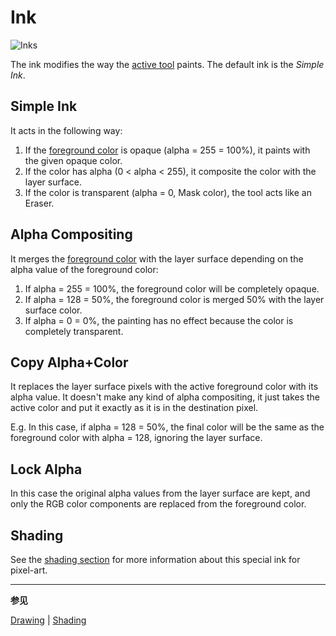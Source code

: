 # Ink

<img src="/docs/ink/inks.png" alt="Inks" class="x2" />

The ink modifies the way the [active tool](tool-bar.md) paints. The
default ink is the _Simple Ink_.

## Simple Ink

It acts in the following way:

1. If the [foreground color](color-bar.md#foreground-color) is opaque
   (alpha = 255 = 100%), it paints with the given opaque color.
1. If the color has alpha (0 < alpha < 255), it composite the color
   with the layer surface.
1. If the color is transparent (alpha = 0, Mask color), the tool acts
   like an Eraser.

## Alpha Compositing

It merges the [foreground color](color-bar.md#foreground-color) with
the layer surface depending on the alpha value of the foreground color:

1. If alpha = 255 = 100%, the foreground color will be completely opaque.
1. If alpha = 128 = 50%, the foreground color is merged 50% with the layer surface color.
1. If alpha = 0 = 0%, the painting has no effect because the color is completely transparent.

## Copy Alpha+Color

It replaces the layer surface pixels with the active foreground color
with its alpha value. It doesn't make any kind of alpha compositing,
it just takes the active color and put it exactly as it is in the
destination pixel.

E.g. In this case, if alpha = 128 = 50%, the final color will be the
same as the foreground color with alpha = 128, ignoring the layer
surface.

## Lock Alpha

In this case the original alpha values from the layer surface are
kept, and only the RGB color components are replaced from the
foreground color.

## Shading

See the [shading section](shading.md) for more information about this
special ink for pixel-art.

---

**参见**

[Drawing](drawing.md) |
[Shading](shading.md)
